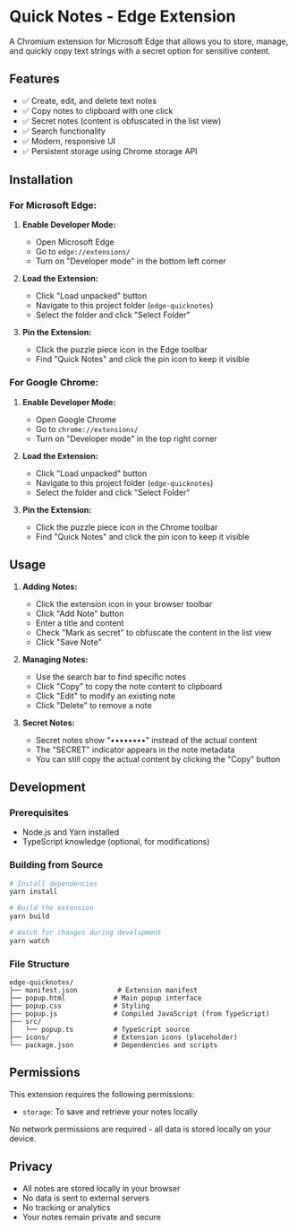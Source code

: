 # Quick Notes - Edge Extension

A Chromium extension for Microsoft Edge that allows you to store, manage, and quickly copy text strings with a secret option for sensitive content.

## Features

-   ✅ Create, edit, and delete text notes
-   ✅ Copy notes to clipboard with one click
-   ✅ Secret notes (content is obfuscated in the list view)
-   ✅ Search functionality
-   ✅ Modern, responsive UI
-   ✅ Persistent storage using Chrome storage API

## Installation

### For Microsoft Edge:

1. **Enable Developer Mode:**

    - Open Microsoft Edge
    - Go to `edge://extensions/`
    - Turn on "Developer mode" in the bottom left corner

2. **Load the Extension:**

    - Click "Load unpacked" button
    - Navigate to this project folder (`edge-quicknotes`)
    - Select the folder and click "Select Folder"

3. **Pin the Extension:**
    - Click the puzzle piece icon in the Edge toolbar
    - Find "Quick Notes" and click the pin icon to keep it visible

### For Google Chrome:

1. **Enable Developer Mode:**

    - Open Google Chrome
    - Go to `chrome://extensions/`
    - Turn on "Developer mode" in the top right corner

2. **Load the Extension:**

    - Click "Load unpacked" button
    - Navigate to this project folder (`edge-quicknotes`)
    - Select the folder and click "Select Folder"

3. **Pin the Extension:**
    - Click the puzzle piece icon in the Chrome toolbar
    - Find "Quick Notes" and click the pin icon to keep it visible

## Usage

1. **Adding Notes:**

    - Click the extension icon in your browser toolbar
    - Click "Add Note" button
    - Enter a title and content
    - Check "Mark as secret" to obfuscate the content in the list view
    - Click "Save Note"

2. **Managing Notes:**

    - Use the search bar to find specific notes
    - Click "Copy" to copy the note content to clipboard
    - Click "Edit" to modify an existing note
    - Click "Delete" to remove a note

3. **Secret Notes:**
    - Secret notes show "••••••••" instead of the actual content
    - The "SECRET" indicator appears in the note metadata
    - You can still copy the actual content by clicking the "Copy" button

## Development

### Prerequisites

-   Node.js and Yarn installed
-   TypeScript knowledge (optional, for modifications)

### Building from Source

```bash
# Install dependencies
yarn install

# Build the extension
yarn build

# Watch for changes during development
yarn watch
```

### File Structure

```
edge-quicknotes/
├── manifest.json          # Extension manifest
├── popup.html            # Main popup interface
├── popup.css             # Styling
├── popup.js              # Compiled JavaScript (from TypeScript)
├── src/
│   └── popup.ts          # TypeScript source
├── icons/                # Extension icons (placeholder)
└── package.json          # Dependencies and scripts
```

## Permissions

This extension requires the following permissions:

-   `storage`: To save and retrieve your notes locally

No network permissions are required - all data is stored locally on your device.

## Privacy

-   All notes are stored locally in your browser
-   No data is sent to external servers
-   No tracking or analytics
-   Your notes remain private and secure

